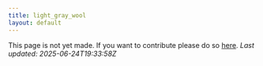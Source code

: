 ```yaml
---
title: light_gray_wool
layout: default
---
```


This page is not yet made. If you want to contribute please do so [here](https://github.com/CrazyH2/Bigstone/blob/wiki/components/light_gray_wool.md).
_Last updated: 2025-06-24T19:33:58Z_
